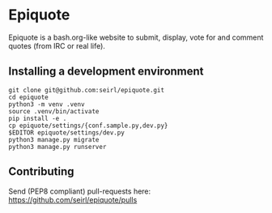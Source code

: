 # Epiquote

Epiquote is a bash.org-like website to submit, display, vote for and comment
quotes (from IRC or real life).

## Installing a development environment

    git clone git@github.com:seirl/epiquote.git
    cd epiquote
    python3 -m venv .venv
    source .venv/bin/activate
    pip install -e .
    cp epiquote/settings/{conf.sample.py,dev.py}
    $EDITOR epiquote/settings/dev.py
    python3 manage.py migrate
    python3 manage.py runserver

## Contributing

Send (PEP8 compliant) pull-requests here:
https://github.com/seirl/epiquote/pulls
